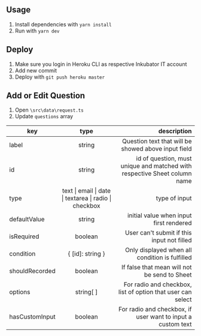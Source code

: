 ## Usage

1. Install dependencies with `yarn install`
2. Run with `yarn dev`

## Deploy

1. Make sure you login in Heroku CLI as respective Inkubator IT account
2. Add new commit
3. Deploy with `git push heroku master`

## Add or Edit Question

1. Open `\src\data\request.ts`
2. Update `questions` array

| key            |                          type                          |                                                               description |
| -------------- | :----------------------------------------------------: | ------------------------------------------------------------------------: |
| label          |                         string                         |                       Question text that will be showed above input field |
| id             |                         string                         | id of question, must unique and matched with respective Sheet column name |
| type           | text \| email \| date \| textarea \| radio \| checkbox |                                                             type of input |
| defaultValue   |                         string                         |                                   initial value when input first rendered |
| isRequired     |                        boolean                         |                                User can't submit if this input not filled |
| condition      |                    { [id]: string }                    |                            Only displayed when all condition is fulfilled |
| shouldRecorded |                        boolean                         |                              If false that mean will not be send to Sheet |
| options        |                       string[ ]                        |               For radio and checkbox, list of option that user can select |
| hasCustomInput |                        boolean                         |               For radio and checkbox, if user want to input a custom text |
